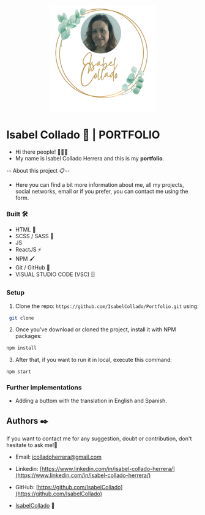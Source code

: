 <div align="center" style="margin-center:8%">
 <img src="./src/images/Logo.png" alt="Isabel" width="280" height="280"/>
</div>

# Isabel Collado 📖 | PORTFOLIO

- Hi there people! 🙋🏼‍♀️
- My name is Isabel Collado Herrera and this is my **portfolio**.

-- About this project 📋--

- Here you can find a bit more information about me, all my projects, social networks, email or if you prefer, you can contact me using the form.

### Built 🛠️

- HTML 📌
- SCSS / SASS 🔗
- JS
- ReactJS ⚡️
- NPM 🖌️
- Git / GitHub 📂
- VISUAL STUDIO CODE (VSC) 🗄️

### Setup

1. Clone the repo: `https://github.com/IsabelCollado/Portfolio.git` using:

```bash
 git clone
```

2. Once you've download or cloned the project, install it with NPM packages:

```bash
npm install
```

3.  After that, if you want to run it in local, execute this command:

```bash
npm start
```

### Further implementations

- Adding a buttom with the translation in English and Spanish.

## Authors ✒️

If you want to contact me for any suggestion, doubt or contribution, don't hesitate to ask me!💬

- Email: [icolladoherrera@gmail.com](icolladoherrera@gamil.com)
- Linkedin: [https://www.linkedin.com/in/isabel-collado-herrera/](https://www.linkedin.com/in/isabel-collado-herrera/)
- GitHub: [https://github.com/IsabelCollado](https://github.com/IsabelCollado)

- [IsabelCollado](https://www.github.com/IsabelCollado) 🌺
